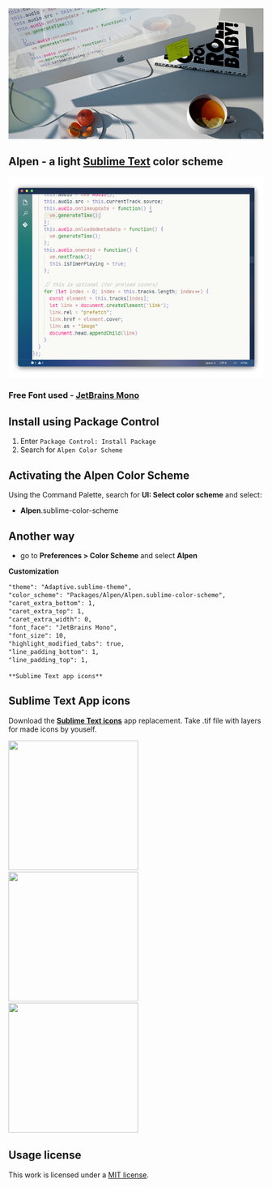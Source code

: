 <img src="img/main.jpg" >

## Alpen - a light [Sublime Text](https://www.sublimetext.com) color scheme

<img src="img/code.png" >

### Free Font used - [JetBrains Mono](https://www.jetbrains.com/lp/mono/)

## Install using Package Control

1. Enter `Package Control: Install Package`
2. Search for `Alpen Color Scheme`

## Activating the Alpen Color Scheme

Using the Command Palette, search for **UI: Select color scheme** and select:

- **Alpen**.sublime-color-scheme

## Another way

- go to **Preferences > Color Scheme** and select **Alpen**

**Customization**

	"theme": "Adaptive.sublime-theme",
	"color_scheme": "Packages/Alpen/Alpen.sublime-color-scheme",	
	"caret_extra_bottom": 1,
	"caret_extra_top": 1,
	"caret_extra_width": 0,	
	"font_face": "JetBrains Mono",
	"font_size": 10,	
	"highlight_modified_tabs": true,
	"line_padding_bottom": 1,
	"line_padding_top": 1,
	
	**Sublime Text app icons**
	
## Sublime Text App icons	

Download the **[Sublime Text icons](https://github.com/luxelego/sublime_icons)** app replacement. Take .tif file with layers for made icons by youself.

[<img src="https://github.com/luxelego/sublime_icons/blob/main/png/st1.png" width="256" height="256">](https://github.com/luxelego/sublime_icons)  [<img src="https://github.com/luxelego/sublime_icons/blob/main/png/st2.png" width="256" height="256">](https://github.com/luxelego/sublime_icons)  [<img src="https://github.com/luxelego/sublime_icons/blob/main/png/st3.png" width="256" height="256">](https://github.com/luxelego/sublime_icons)

## Usage license

This work is licensed under a [MIT license](https://github.com/luxelego/alpen_color_scheme/blob/main/LICENSE).

